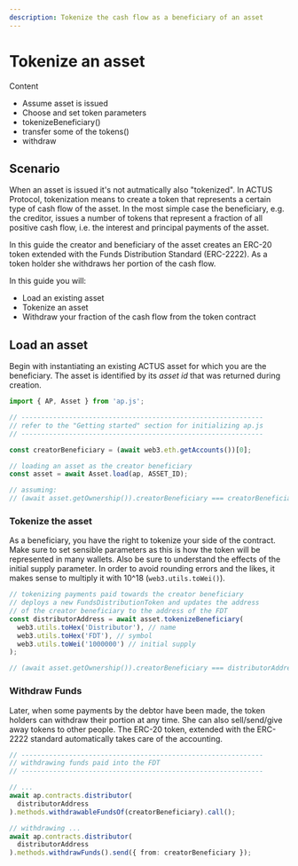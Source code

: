 ```yaml
---
description: Tokenize the cash flow as a beneficiary of an asset
---
```


# Tokenize an asset

Content

* Assume asset is issued
* Choose and set token parameters
* tokenizeBeneficiary\(\)
* transfer some of the tokens\(\)
* withdraw

## Scenario

When an asset is issued it's not autmatically also "tokenized". In ACTUS Protocol, tokenization means to create a token that represents a certain type of cash flow of the asset. In the most simple case the beneficiary, e.g. the creditor, issues a number of tokens that represent a fraction of all positive cash flow, i.e. the interest and principal payments of the asset.

In this guide the creator and beneficiary of the asset creates an ERC-20 token extended with the Funds Distribution Standard \(ERC-2222\). As a token holder she withdraws her portion of the cash flow.

In this guide you will:

* Load an existing asset
* Tokenize an asset
* Withdraw your fraction of the cash flow from the token contract

## Load an asset

Begin with instantiating an existing ACTUS asset for which you are the beneficiary. The asset is identified by its _asset id_ that was returned during creation.

```typescript
import { AP, Asset } from 'ap.js';

// -------------------------------------------------------------
// refer to the "Getting started" section for initializing ap.js
// -------------------------------------------------------------

const creatorBeneficiary = (await web3.eth.getAccounts())[0];

// loading an asset as the creator beneficiary
const asset = await Asset.load(ap, ASSET_ID);

// assuming:
// (await asset.getOwnership()).creatorBeneficiary === creatorBeneficiary;


```

### Tokenize the asset 

As a beneficiary, you have the right to tokenize your side of the contract. Make sure to set sensible parameters as this is how the token will be represented in many wallets. Also be sure to understand the effects of the initial supply parameter. In order to avoid rounding errors and the likes, it makes sense to multiply it with 10^18 \(`web3.utils.toWei()`\).

```typescript
// tokenizing payments paid towards the creator beneficiary
// deploys a new FundsDistributionToken and updates the address
// of the creator beneficiary to the address of the FDT
const distributorAddress = await asset.tokenizeBeneficiary(
  web3.utils.toHex('Distributor'), // name
  web3.utils.toHex('FDT'), // symbol
  web3.utils.toWei('1000000') // initial supply
);

// (await asset.getOwnership()).creatorBeneficiary === distributorAddress;
```

### Withdraw Funds

Later, when some payments by the debtor have been made, the token holders can withdraw their portion at any time. She can also sell/send/give away tokens to other people. The ERC-20 token, extended with the ERC-2222 standard automatically takes care of the accounting.

```typescript
// -------------------------------------------------------------
// withdrawing funds paid into the FDT
// -------------------------------------------------------------

// ...
await ap.contracts.distributor(
  distributorAddress
).methods.withdrawableFundsOf(creatorBeneficiary).call();

// withdrawing ...
await ap.contracts.distributor(
  distributorAddress
).methods.withdrawFunds().send({ from: creatorBeneficiary });
```

